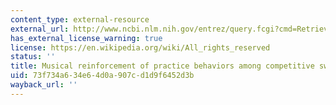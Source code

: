 ```yaml
---
content_type: external-resource
external_url: http://www.ncbi.nlm.nih.gov/entrez/query.fcgi?cmd=Retrieve&db=PubMed&dopt=Citation&list_uids=1429318
has_external_license_warning: true
license: https://en.wikipedia.org/wiki/All_rights_reserved
status: ''
title: Musical reinforcement of practice behaviors among competitive swimmers
uid: 73f734a6-34e6-4d0a-907c-d1d9f6452d3b
wayback_url: ''
---
```

